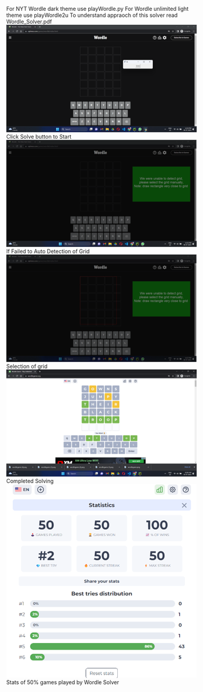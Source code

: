 For NYT Wordle dark theme use playWordle.py
For Wordle unlimited light theme use playWordle2u
To understand appraoch of this solver read Wordle_Solver.pdf
![images](images/1.png)
Click Solve button to Start
![images](images/2.png)
If Failed to Auto Detection of Grid
![images](images/3.png)
Selection of grid
![images](images/4.png)
Completed Solving
![images](images/5.png)
Stats of 50% games played by Wordle Solver
